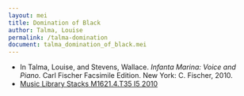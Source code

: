 ```yaml
---
layout: mei
title: Domination of Black
author: Talma, Louise
permalink: /talma-domination
document: talma_domination_of_black.mei  
---
```


- In Talma, Louise, and Stevens, Wallace. *Infanta Marina: Voice and Piano.* Carl Fischer Facsimile Edition. New York: C. Fischer, 2010.
- <a href="https://tufts-primo.hosted.exlibrisgroup.com/permalink/f/bnf7qa/01TUN_ALMA21100441780003851">Music Library Stacks M1621.4.T35 I5 2010</a>
